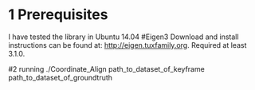 # 1 Prerequisites
I have tested the library in Ubuntu 14.04 
#Eigen3
Download and install instructions can be found at: http://eigen.tuxfamily.org. Required at least 3.1.0.

#2 running
 ./Coordinate_Align path_to_dataset_of_keyframe  path_to_dataset_of_groundtruth 
